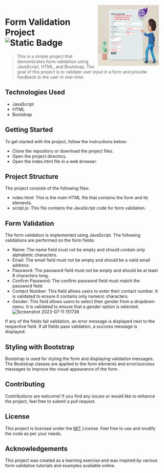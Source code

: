 <img src="Form.png" width="200px" height="200px" alt="Form-Image" align="right">

# Form Validation Project  &nbsp; ![Static Badge](https://img.shields.io/badge/FORM_VALIDATION-FV-%23F0AD4E)

> This is a simple project that demonstrates form validation using JavaScript, HTML, and Bootstrap.
The goal of this project is to validate user input in a form and provide feedback to the user in real-time.


## Technologies Used

- JavaScript
- HTML
- Bootstrap
## Getting Started

To get started with the project, follow the instructions below:
- Clone the repository or download the project files.
- Open the project directory.
- Open the index.html file in a web browser.
## Project Structure
The project consists of the following files:
- index.html: This is the main HTML file that contains the form and its elements.
- script.js: This file contains the JavaScript code for form validation.
## Form Validation
The form validation is implemented using JavaScript. The following validations are performed on the form fields:
- Name: The name field must not be empty and should contain only alphabetic characters.
- Email: The email field must not be empty and should be a valid email address.
- Password: The password field must not be empty and should be at least 8 characters long.
- Confirm Password: The confirm password field must match the password field.
- Contact Number: This field allows users to enter their contact number. It is validated to ensure it contains only numeric characters.
- Gender: This field allows users to select their gender from a dropdown menu. It is validated to ensure that a gender option is selected.
![Screenshot 2023-07-11 151736](https://github.com/Sachin001s/Form_Validation/assets/128379424/5a651c65-1776-4df1-b331-4889d3d1c381)

If any of the fields fail validation, an error message is displayed next to the respective field. If all fields pass validation, a success message is displayed.
## Styling with Bootstrap
Bootstrap is used for styling the form and displaying validation messages. The Bootstrap classes are applied to the form elements and error/success messages to improve the visual appearance of the form.
## Contributing
Contributions are welcome! If you find any issues or would like to enhance the project, feel free to submit a pull request.
## License

This project is licensed under the [MIT](https://choosealicense.com/licenses/mit/) License. Feel free to use and modify the code as per your needs.
## Acknowledgements

This project was created as a learning exercise and was inspired by various form validation tutorials and examples available online.
